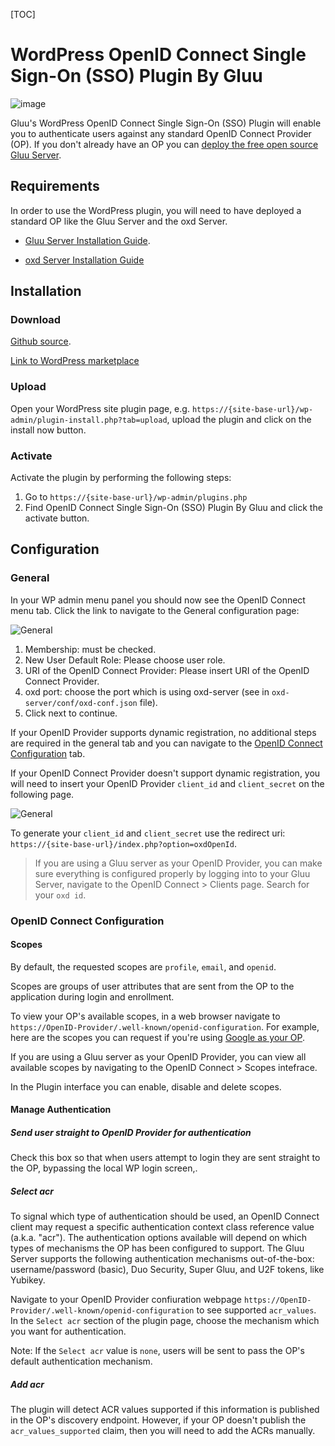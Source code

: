 [TOC]

# WordPress OpenID Connect Single Sign-On (SSO) Plugin By Gluu

![image](https://raw.githubusercontent.com/GluuFederation/wp_openid_connect_single_sign_on_plugin_by_gluu/master/plugin.jpg)

Gluu's WordPress OpenID Connect Single Sign-On (SSO) Plugin will enable you to authenticate users against any standard OpenID Connect Provider (OP). If you don't already have an OP you can [deploy the free open source Gluu Server](https://gluu.org/docs/deployment).  

## Requirements
In order to use the WordPress plugin, you will need to have deployed a standard OP like the Gluu Server and the oxd Server.

* [Gluu Server Installation Guide](https://www.gluu.org/docs/deployment/).

* [oxd Server Installation Guide](https://oxd.gluu.org/docs/oxdserver/install/)


## Installation
 
### Download
[Github source](https://github.com/GluuFederation/wp_openid_connect_single_sign_on_plugin_by_gluu/archive/v2.4.4.zip).

[Link to WordPress marketplace](https://wordpress.org/plugins/openid-connect-sso-by-gluu/)

### Upload
Open your WordPress site plugin page, e.g. `https://{site-base-url}/wp-admin/plugin-install.php?tab=upload`, upload the plugin and click on the install now button.

### Activate 

Activate the plugin by performing the following steps:
 
1. Go to `https://{site-base-url}/wp-admin/plugins.php`
2. Find OpenID Connect Single Sign-On (SSO) Plugin By Gluu and click the activate button.

## Configuration

### General
 
In your WP admin menu panel you should now see the OpenID Connect menu tab. Click the link to navigate to the General configuration  page:

![General](https://raw.githubusercontent.com/GluuFederation/wp_openid_connect_single_sign_on_plugin_by_gluu/master/assets/1.png) 

1. Membership: must be checked. 
2. New User Default Role: Please choose user role. 
3. URI of the OpenID Connect Provider: Please insert URI of the OpenID Connect Provider.
4. oxd port: choose the port which is using oxd-server (see in `oxd-server/conf/oxd-conf.json` file).
5. Click next to continue.

If your OpenID Provider supports dynamic registration, no additional steps are required in the general tab and you can navigate to the [OpenID Connect Configuration](#openid-connect-configuration) tab. 

If your OpenID Connect Provider doesn't support dynamic registration, you will need to insert your OpenID Provider `client_id` and `client_secret` on the following page.

![General](https://raw.githubusercontent.com/GluuFederation/wp_openid_connect_single_sign_on_plugin_by_gluu/master/assets/2.png) 

To generate your `client_id` and `client_secret` use the redirect uri: `https://{site-base-url}/index.php?option=oxdOpenId`.

> If you are using a Gluu server as your OpenID Provider, you can make sure everything is configured properly by logging into to your Gluu Server, navigate to the OpenID Connect > Clients page. Search for your `oxd id`.

### OpenID Connect Configuration

#### Scopes

By default, the requested scopes are `profile`, `email`, and `openid`.  

Scopes are groups of user attributes that are sent from the OP to the application during login and enrollment. 

To view your OP's available scopes, in a web browser navigate to `https://OpenID-Provider/.well-known/openid-configuration`. For example, here are the scopes you can request if you're using [Google as your OP](https://accounts.google.com/.well-known/openid-configuration). 

If you are using a Gluu server as your OpenID Provider, you can view all available scopes by navigating to the OpenID Connect > Scopes intefrace. 

In the Plugin interface you can enable, disable and delete scopes. 

#### Manage Authentication

##### Send user straight to OpenID Provider for authentication

Check this box so that when users attempt to login they are sent straight to the OP, bypassing the local WP login screen,.

##### Select acr

To signal which type of authentication should be used, an OpenID Connect client may request a specific authentication context class reference value (a.k.a. "acr"). The authentication options available will depend on which types of mechanisms the OP has been configured to support. The Gluu Server supports the following authentication mechanisms out-of-the-box: username/password (basic), Duo Security, Super Gluu, and U2F tokens, like Yubikey.  

Navigate to your OpenID Provider confiuration webpage `https://OpenID-Provider/.well-known/openid-configuration` to see supported `acr_values`. In the `Select acr` section of the plugin page, choose the mechanism which you want for authentication. 

Note: If the `Select acr` value is `none`, users will be sent to pass the OP's default authentication mechanism.

##### Add acr

The plugin will detect ACR values supported if this information is published in the OP's discovery endpoint. However, if your OP doesn't publish the `acr_values_supported` claim, then you will need to add the ACRs manually. 

